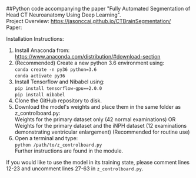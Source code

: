 ##Python code accompanying the paper "Fully Automated Segmentation of Head CT Neuroanatomy Using Deep Learning".\
Project Overview: https://jasonccai.github.io/CTBrainSegmentation/ \
Paper: 

Installation Instructions:
1. Install Anaconda from:
https://www.anaconda.com/distribution/#download-section
2. (Recommended) Create a new python 3.6 environment using:\
`conda create -n py36 python=3.6`\
`conda activate py36`
3. Install Tensorflow and Nibabel using:\
`pip install tensorflow-gpu==2.0.0`\
`pip install nibabel`
4. Clone the GitHub repository to disk.
5. Download the model's weights and place them in the same folder as z_controlboard.py:\
Weights for the primary dataset only (42 normal examinations) OR\
Weights for the primary dataset and the iNPH dataset (12 examinations demonstrating ventricular enlargement) (Recommended for routine use)
5. Open a terminal and type:\
`python /path/to/z_controlboard.py`\
Further instructions are found in the module.

If you would like to use the model in its training state, please comment lines 12-23 and uncomment lines 27-63 in `z_controlboard.py`.
